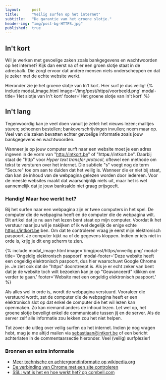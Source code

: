 ```yaml
---
layout:     post
title:      "Veilig surfen op het internet"
subtitle:   "De garantie van het groene slotje."
header-img: "img/post-bg-HTTPS.jpg"
published:  true
---
```

## In\'t kort

Wil je werken met gevoelige zaken zoals bankgegevens en wachtwoorden op het internet? Kijk dan eerst na of er een groen slotje staat in de adresbalk. Die zorgt ervoor dat andere mensen niets onderscheppen en dat je zeker met de echte website werkt.

Hieronder zie je het groene slotje van In\'t kort. Hier surf je dus veilig!
{% include modal_image.html image='/img/post/https/voorbeeld.png' modal-title='Het slotje van In\'t kort' footer='Het groene slotje van In\'t kort' %}

## In\'t lang

Tegenwoordig kan je veel doen vanuit je zetel: het nieuws lezen; mailtjes sturen; schoenen bestellen; bankoverschrijvingen invullen; noem maar op. Veel van die zaken bevatten echter gevoelige informatie zoals jouw bankgegevens en wachtwoorden.

Wanneer je op jouw computer surft naar een website moet je een adres ingeven in de vorm van "http://intkort.be" of "http**s**://intkort.be". Daarbij staat de "http" voor _Hyper text transfer protocol_, oftewel een methode om tekst te versturen over het internet. Die subtiele "s" voegt nog de term "Secure" toe om aan te duiden dat het veilig is. Wanneer die er niet bij staat, dan kan de inhoud van de webpagina gelezen worden door iedereen. Voor de meeste websites maakt dat waarschijnlijk niets uit, maar het is wel aannemelijk dat je jouw banksaldo niet graag prijsgeeft.

### Handig! Maar hoe werkt het?

Bij het surfen naar een webpagina zijn er twee computers in het spel. De computer die de webpagina heeft en de computer die de webpagina wilt. Dit artikel dat je nu aan het lezen bent staat op mijn computer. Voordat ik het verstuur naar jou wil je nakijken of ik wel degelijk de enige echte https://intkort.be ben. Om dat te controleren vraag je eerst mijn elektronisch paspoort. Je computer kijkt na of de gegevens kloppen. Indien er iets niet in orde is, krijg je dit eng scherm te zien.

{% include modal_image.html image='/img/post/https/onveilig.png' modal-title='Ongeldig elektronisch paspoort' modal-footer='Deze website heeft een ongeldig elektronisch paspoort, dus hier waarschuwt Google Chrome je. Je ziet ook dat de "https" doorstreept is. Als je er echt zeker van bent dat je de website toch wilt bezoeken kan je op "Geavanceerd" klikken om verder te gaan.' footer='Website met een ongeldig elektronisch paspoort.' %}

Als alles wel in orde is, wordt de webpagina verstuurd. Vooraleer die verstuurd wordt, zet de computer die de webpagina heeft er een elektronisch slot op dat enkel de computer die het wil lezen kan openmaken. Zo kan niemand anders de inhoud lezen. Let wel op, het groene slotje beveiligt enkel de communicatie tussen jij en de server. Als de server zelf alle informatie zou lekken zou het niet helpen.

Tot zover de uitleg over veilig surfen op het internet. Indien je nog vragen hebt, mag je me altijd mailen via <sebastiaan@intkort.be> of een bericht achterlaten in de commentaarsectie hieronder. Veel (veilig) surfplezier!

### Bronnen en extra informatie
- [Meer technische en achtergrondinformatie op wikipedia.org](https://nl.wikipedia.org/wiki/HyperText_Transfer_Protocol_Secure "meer technische en achtergrondinformatie op wikipedia.org")
- [De verbinding van Chrome met een site controleren](https://support.google.com/chrome/answer/95617?hl=nl "de verbinding van Chrome met een site controleren")
- [SSL: wat is het en hoe werkt het? op combell.com](https://www.combell.com/nl/blog/ssl-wat-is-het-en-hoe-werkt-het/ "SSL: wat is het en hoe werkt het? op combell.com")
